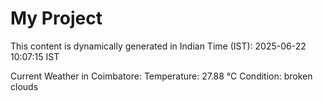 # My Project

This content is dynamically generated in Indian Time (IST): 2025-06-22 10:07:15 IST


Current Weather in Coimbatore:
Temperature: 27.88 °C
Condition: broken clouds
